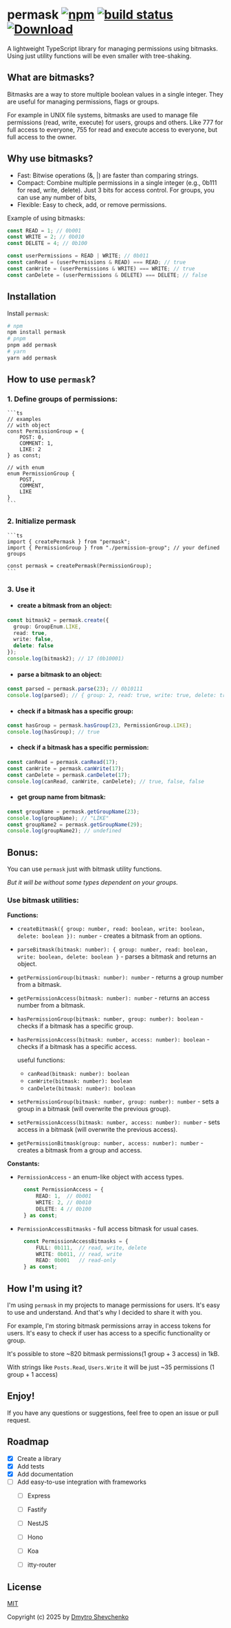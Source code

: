 # permask [![npm](https://img.shields.io/npm/v/permask.svg)](https://www.npmjs.com/package/permask) [![build status](https://github.com/dschewchenko/permask/actions/workflows/release.yml/badge.svg?branch=main)](https://github.com/dschewchenko/permask/actions/workflows/release.yml) [![Download](https://img.shields.io/npm/dm/permask)](https://www.npmjs.com/package/permask)


A lightweight TypeScript library for managing permissions using bitmasks.
Using just utility functions will be even smaller with tree-shaking.

## What are bitmasks?

Bitmasks are a way to store multiple boolean values in a single integer.
They are useful for managing permissions, flags or groups.

For example in UNIX file systems, bitmasks are used to manage file permissions (read, write, execute) for users, groups and others. Like 777 for full access to everyone, 755 for read and execute access to everyone, but full access to the owner.


## Why use bitmasks?

- Fast: Bitwise operations (&, |) are faster than comparing strings.
- Compact: Combine multiple permissions in a single integer (e.g., 0b111 for read, write, delete).
  Just 3 bits for access control. For groups, you can use any number of bits,
- Flexible: Easy to check, add, or remove permissions.

Example of using bitmasks:

```ts
const READ = 1; // 0b001
const WRITE = 2; // 0b010
const DELETE = 4; // 0b100

const userPermissions = READ | WRITE; // 0b011
const canRead = (userPermissions & READ) === READ; // true
const canWrite = (userPermissions & WRITE) === WRITE; // true
const canDelete = (userPermissions & DELETE) === DELETE; // false
```


## Installation

Install `permask`:

```bash
# npm
npm install permask
# pnpm
pnpm add permask
# yarn
yarn add permask
```


## How to use `permask`?

### 1. Define groups of permissions:

    ```ts
    // examples
    // with object
    const PermissionGroup = {
        POST: 0,
        COMMENT: 1,
        LIKE: 2
    } as const;

    // with enum
    enum PermissionGroup {
        POST,
        COMMENT,
        LIKE
    }
    ```

### 2. Initialize permask

    ```ts
    import { createPermask } from "permask";
    import { PermissionGroup } from "./permission-group"; // your defined groups

    const permask = createPermask(PermissionGroup);
    ```

### 3. Use it

- #### create a bitmask from an object:
```ts
const bitmask2 = permask.create({
  group: GroupEnum.LIKE,
  read: true,
  write: false,
  delete: false
});
console.log(bitmask2); // 17 (0b10001)
```

- #### parse a bitmask to an object:
```ts
const parsed = permask.parse(23); // 0b10111
console.log(parsed); // { group: 2, read: true, write: true, delete: true }
```

- #### check if a bitmask has a specific group:
```ts
const hasGroup = permask.hasGroup(23, PermissionGroup.LIKE);
console.log(hasGroup); // true
```

- #### check if a bitmask has a specific permission:
```ts
const canRead = permask.canRead(17);
const canWrite = permask.canWrite(17);
const canDelete = permask.canDelete(17);
console.log(canRead, canWrite, canDelete); // true, false, false
```

- #### get group name from bitmask:
```ts
const groupName = permask.getGroupName(23);
console.log(groupName); // "LIKE"
const groupName2 = permask.getGroupName(29);
console.log(groupName2); // undefined
```


## Bonus:

You can use `permask` just with bitmask utility functions.

*But it will be without some types dependent on your groups.*

### Use bitmask utilities:

**Functions:**
- `createBitmask({ group: number, read: boolean, write: boolean, delete: boolean }): number` - creates a bitmask from an options.
- `parseBitmask(bitmask: number): { group: number, read: boolean, write: boolean, delete: boolean }` - parses a bitmask and returns an object.
- `getPermissionGroup(bitmask: number): number` - returns a group number from a bitmask.
- `getPermissionAccess(bitmask: number): number` - returns an access number from a bitmask.
- `hasPermissionGroup(bitmask: number, group: number): boolean` - checks if a bitmask has a specific group.
- `hasPermissionAccess(bitmask: number, access: number): boolean` - checks if a bitmask has a specific access.

  useful functions:
  - `canRead(bitmask: number): boolean`
  - `canWrite(bitmask: number): boolean`
  - `canDelete(bitmask: number): boolean`
- `setPermissionGroup(bitmask: number, group: number): number` - sets a group in a bitmask (will overwrite the previous group).
- `setPermissionAccess(bitmask: number, access: number): number` - sets access in a bitmask (will overwrite the previous access).
- `getPermissionBitmask(group: number, access: number): number` - creates a bitmask from a group and access.

**Constants:**
- `PermissionAccess` - an enum-like object with access types.
  ```ts
    const PermissionAccess = {
        READ: 1,  // 0b001
        WRITE: 2, // 0b010
        DELETE: 4 // 0b100
    } as const;
  ```
- `PermissionAccessBitmasks` - full access bitmask for usual cases.
  ```ts
    const PermissionAccessBitmasks = {
        FULL: 0b111,  // read, write, delete
        WRITE: 0b011, // read, write
        READ: 0b001   // read-only
    } as const;
  ```

## How I'm using it?

I'm using `permask` in my projects to manage permissions for users. It's easy to use and understand. And that's why I decided to share it with you.

For example, I'm storing bitmask permissions array in access tokens for users. It's easy to check if user has access to a specific functionality or group.

It's possible to store ~820 bitmask permissions(1 group + 3 access) in 1kB.

With strings like `Posts.Read`, `Users.Write` it will be just ~35 permissions (1 group + 1 access)


## Enjoy!

If you have any questions or suggestions, feel free to open an issue or pull request.


## Roadmap

- [x] Create a library
- [x] Add tests
- [x] Add documentation
- [ ] Add easy-to-use integration with frameworks
  - [ ] Express
  - [ ] Fastify
  - [ ] NestJS
  - [ ] Hono
  - [ ] Koa
  - [ ] itty-router


## License

[MIT](https://opensource.org/licenses/MIT)

Copyright (c) 2025 by [Dmytro Shevchenko](https://github.com/dschewchenko)
